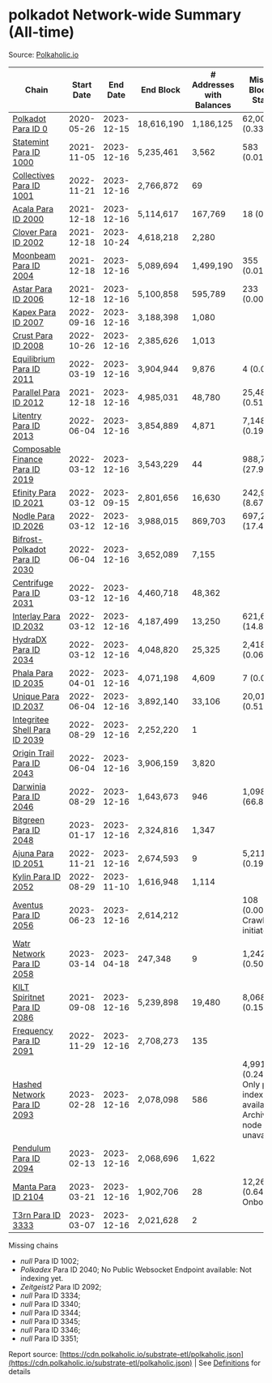 # polkadot Network-wide Summary (All-time)

Source: [Polkaholic.io](https://polkaholic.io)


| Chain            | Start Date | End Date | End Block | # Addresses with Balances | Missing Blocks / Status |
| ---------------- | ---------- | ---------| --------- | ------------------------- | ----------------------- |
| [Polkadot Para ID 0](/polkadot/0-polkadot) | 2020-05-26 | 2023-12-15 | 18,616,190 |  1,186,125 | 62,006 (0.33%)  |
| [Statemint Para ID 1000](/polkadot/1000-statemint) | 2021-11-05 | 2023-12-16 | 5,235,461 |  3,562 | 583 (0.01%)  |
| [Collectives Para ID 1001](/polkadot/1001-collectives) | 2022-11-21 | 2023-12-16 | 2,766,872 |  69 |    |
| [Acala Para ID 2000](/polkadot/2000-acala) | 2021-12-18 | 2023-12-16 | 5,114,617 |  167,769 | 18 (0.00%)  |
| [Clover Para ID 2002](/polkadot/2002-clover) | 2021-12-18 | 2023-10-24 | 4,618,218 |  2,280 |    |
| [Moonbeam Para ID 2004](/polkadot/2004-moonbeam) | 2021-12-18 | 2023-12-16 | 5,089,694 |  1,499,190 | 355 (0.01%)  |
| [Astar Para ID 2006](/polkadot/2006-astar) | 2021-12-18 | 2023-12-16 | 5,100,858 |  595,789 | 233 (0.00%)  |
| [Kapex Para ID 2007](/polkadot/2007-kapex) | 2022-09-16 | 2023-12-16 | 3,188,398 |  1,080 |    |
| [Crust Para ID 2008](/polkadot/2008-crust) | 2022-10-26 | 2023-12-16 | 2,385,626 |  1,013 |    |
| [Equilibrium Para ID 2011](/polkadot/2011-equilibrium) | 2022-03-19 | 2023-12-16 | 3,904,944 |  9,876 | 4 (0.00%)  |
| [Parallel Para ID 2012](/polkadot/2012-parallel) | 2021-12-18 | 2023-12-16 | 4,985,031 |  48,780 | 25,489 (0.51%)  |
| [Litentry Para ID 2013](/polkadot/2013-litentry) | 2022-06-04 | 2023-12-16 | 3,854,889 |  4,871 | 7,148 (0.19%)  |
| [Composable Finance Para ID 2019](/polkadot/2019-composable) | 2022-03-12 | 2023-12-16 | 3,543,229 |  44 | 988,735 (27.90%)  |
| [Efinity Para ID 2021](/polkadot/2021-efinity) | 2022-03-12 | 2023-09-15 | 2,801,656 |  16,630 | 242,949 (8.67%)  |
| [Nodle Para ID 2026](/polkadot/2026-nodle) | 2022-03-12 | 2023-12-16 | 3,988,015 |  869,703 | 697,249 (17.48%)  |
| [Bifrost-Polkadot Para ID 2030](/polkadot/2030-bifrost-dot) | 2022-06-04 | 2023-12-16 | 3,652,089 |  7,155 |    |
| [Centrifuge Para ID 2031](/polkadot/2031-centrifuge) | 2022-03-12 | 2023-12-16 | 4,460,718 |  48,362 |    |
| [Interlay Para ID 2032](/polkadot/2032-interlay) | 2022-03-12 | 2023-12-16 | 4,187,499 |  13,250 | 621,626 (14.84%)  |
| [HydraDX Para ID 2034](/polkadot/2034-hydradx) | 2022-03-12 | 2023-12-16 | 4,048,820 |  25,325 | 2,418 (0.06%)  |
| [Phala Para ID 2035](/polkadot/2035-phala) | 2022-04-01 | 2023-12-16 | 4,071,198 |  4,609 | 7 (0.00%)  |
| [Unique Para ID 2037](/polkadot/2037-unique) | 2022-06-04 | 2023-12-16 | 3,892,140 |  33,106 | 20,019 (0.51%)  |
| [Integritee Shell Para ID 2039](/polkadot/2039-integritee-shell) | 2022-08-29 | 2023-12-16 | 2,252,220 |  1 |    |
| [Origin Trail Para ID 2043](/polkadot/2043-origintrail) | 2022-06-04 | 2023-12-16 | 3,906,159 |  3,820 |    |
| [Darwinia Para ID 2046](/polkadot/2046-darwinia) | 2022-08-29 | 2023-12-16 | 1,643,673 |  946 | 1,098,047 (66.80%)  |
| [Bitgreen Para ID 2048](/polkadot/2048-bitgreen) | 2023-01-17 | 2023-12-16 | 2,324,816 |  1,347 |    |
| [Ajuna Para ID 2051](/polkadot/2051-ajuna) | 2022-11-21 | 2023-12-16 | 2,674,593 |  9 | 5,211 (0.19%)  |
| [Kylin Para ID 2052](/polkadot/2052-kylin) | 2022-08-29 | 2023-11-10 | 1,616,948 |  1,114 |    |
| [Aventus Para ID 2056](/polkadot/2056-aventus) | 2023-06-23 | 2023-12-16 | 2,614,212 |   | 108 (0.00%) Crawling initiated |
| [Watr Network Para ID 2058](/polkadot/2058-watr) | 2023-03-14 | 2023-04-18 | 247,348 |  9 | 1,242 (0.50%)  |
| [KILT Spiritnet Para ID 2086](/polkadot/2086-kilt) | 2021-09-08 | 2023-12-16 | 5,239,898 |  19,480 | 8,068 (0.15%)  |
| [Frequency Para ID 2091](/polkadot/2091-frequency) | 2022-11-29 | 2023-12-16 | 2,708,273 |  135 |    |
| [Hashed Network Para ID 2093](/polkadot/2093-hashed) | 2023-02-28 | 2023-12-16 | 2,078,098 |  586 | 4,991 (0.24%) Only partial index available: Archive node unavailable |
| [Pendulum Para ID 2094](/polkadot/2094-pendulum) | 2023-02-13 | 2023-12-16 | 2,068,696 |  1,622 |    |
| [Manta Para ID 2104](/polkadot/2104-manta) | 2023-03-21 | 2023-12-16 | 1,902,706 |  28 | 12,262 (0.64%) Onboarding |
| [T3rn Para ID 3333](/polkadot/3333-t3rn) | 2023-03-07 | 2023-12-16 | 2,021,628 |  2 |    |

Missing chains


* *null* Para ID 1002; 
* *Polkadex* Para ID 2040; No Public Websocket Endpoint available: Not indexing yet.
* *Zeitgeist2* Para ID 2092; 
* *null* Para ID 3334; 
* *null* Para ID 3340; 
* *null* Para ID 3344; 
* *null* Para ID 3345; 
* *null* Para ID 3346; 
* *null* Para ID 3351; 

Report source: [https://cdn.polkaholic.io/substrate-etl/polkaholic.json](https://cdn.polkaholic.io/substrate-etl/polkaholic.json) | See [Definitions](/DEFINITIONS.md) for details
